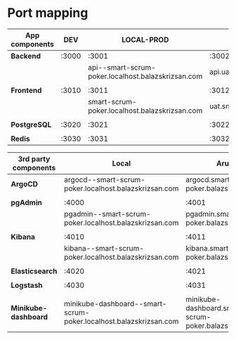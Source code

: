 # Port mapping

| App components | DEV   | LOCAL-PROD                                         | UAT                                   | PROD                                      |
|----------------|-------|----------------------------------------------------|---------------------------------------|-------------------------------------------|
| **Backend**    | :3000 | :3001                                              | :3002                                 | :3003                                     |
|                |       | api--smart-scrum-poker.localhost.balazskrizsan.com | api.uat.smartscrumpoker.com           | api.smartscrumpoker.com                   |
|                |
| **Frontend**   | :3010 | :3011                                              | :3012                                 | :3013                                     |
|                |       | smart-scrum-poker.localhost.balazskrizsan.com      | uat.smartscrumpoker.balazskrizsan.com | api.uat.smartscrumpoker.balazskrizsan.com |
|                |
| **PostgreSQL** | :3020 | :3021                                              | :3022                                 | :3023                                     |
|                |
| **Redis**      | :3030 | :3031                                              | :3032                                 | :3033                                     |

| 3rd party components   | Local                                                             | Aruba                                                  |
|------------------------|-------------------------------------------------------------------|--------------------------------------------------------|
| **ArgoCD**             | argocd--smart-scrum-poker.localhost.balazskrizsan.com             | argocd.smart-scrum-poker.balazskrizsan.com             |
|                        |
| **pgAdmin**            | :4000                                                             | :4001                                                  |
|                        | pgadmin--smart-scrum-poker.localhost.balazskrizsan.com            | pgadmin.smart-scrum-poker.balazskrizsan.com            |
|                        |
| **Kibana**             | :4010                                                             | :4011                                                  |
|                        | kibana--smart-scrum-poker.localhost.balazskrizsan.com             | kibana.smart-scrum-poker.balazskrizsan.com             |
|                        |
| **Elasticsearch**      | :4020                                                             | :4021                                                  |
|                        |
| **Logstash**           | :4030                                                             | :4031                                                  |
|                        |
| **Minikube-dashboard** | minikube-dashboard--smart-scrum-poker.localhost.balazskrizsan.com | minikube-dashboard.smart-scrum-poker.balazskrizsan.com |
